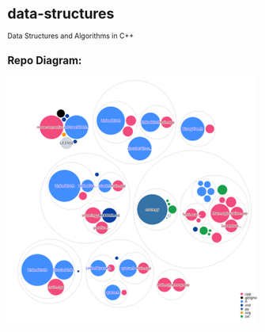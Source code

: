 # data-structures

Data Structures and Algorithms in C++

## Repo Diagram:

![Repo Visualization](./diagram.svg)
